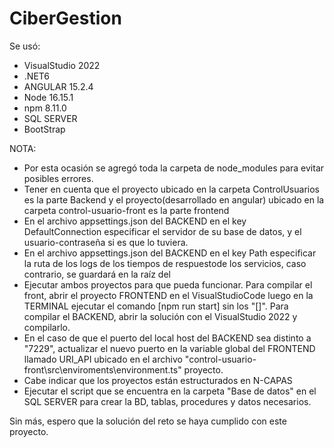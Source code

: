 # CiberGestion

Se usó:
 - VisualStudio 2022
 - .NET6
 - ANGULAR 15.2.4
 - Node 16.15.1
 - npm 8.11.0
 - SQL SERVER
 - BootStrap
 
 


NOTA:
 - Por esta ocasión se agregó toda la carpeta de node_modules para evitar posibles errores.
 - Tener en cuenta que el proyecto ubicado en la carpeta ControlUsuarios es la parte Backend y el proyecto(desarrollado en angular) ubicado en la carpeta control-usuario-front es la parte frontend
 - En el archivo appsettings.json del BACKEND en el key DefaultConnection especificar el servidor de su base de datos, y el usuario-contraseña si es que lo tuviera.
 - En el archivo appsettings.json del BACKEND en el key Path especificar la ruta de los logs de los tiempos de respuestode los servicios, caso contrario, se guardará en la raíz del
 - Ejecutar ambos proyectos para que pueda funcionar. Para compilar el front, abrir el proyecto FRONTEND en el VisualStudioCode luego en la TERMINAL ejecutar el comando [npm run start] sin los "[]". Para compilar el BACKEND, abrir la solución con el VisualStudio 2022 y compilarlo.
 - En el caso de que el puerto del local host del BACKEND sea distinto a "7229", actualizar el nuevo puerto en la variable global del FRONTEND llamado URI_API ubicado en el archivo "control-usuario-front\src\enviroments\environment.ts" proyecto.
 - Cabe indicar que los proyectos están estructurados en N-CAPAS
 - Ejecutar el script que se encuentra en la carpeta "Base de datos" en el SQL SERVER para crear la BD, tablas, procedures y datos necesarios.

Sin más, espero que la solución del reto se haya cumplido con este proyecto.

